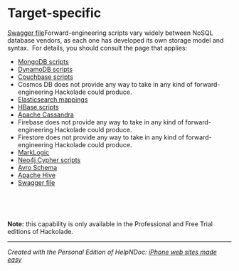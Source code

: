 # Target-specific

[Swagger file](<Swaggerfile.md>)Forward-engineering scripts vary widely between NoSQL database vendors, as each one has developed its own storage model and syntax.&nbsp; For details, you should consult the page that applies:

* [MongoDB scripts](<MongoDBscripts.md>)
* [DynamoDB scripts](<DynamoDBscripts.md>)
* [Couchbase scripts](<Couchbasescripts.md>)
* Cosmos DB does not provide any way to take in any kind of forward-engineering Hackolade could produce.
* [Elasticsearch mappings](<Elasticsearch1.md>)
* [HBase scripts](<HBase1.md>)
* [Apache Cassandra](<Cassandra1.md>)
* Firebase does not provide any way to take in any kind of forward-engineering Hackolade could produce.
* Firestore does not provide any way to take in any kind of forward-engineering Hackolade could produce.
* [MarkLogic](<MarkLogic1.md>)
* [Neo4j Cypher scripts](<Neo4j1.md>)
* [Avro Schema](<Avroschema1.md>)
* [Apache Hive](<ApacheHive1.md>)
* [Swagger file](<Swaggerfile.md>)

&nbsp;

&nbsp;

**Note:** this capability is only available in the Professional and Free Trial editions of Hackolade.


***
_Created with the Personal Edition of HelpNDoc: [iPhone web sites made easy](<https://www.helpndoc.com/feature-tour/iphone-website-generation>)_
